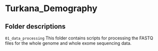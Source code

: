 # Turkana_Demography

## Folder descriptions
`01_data_processing`
This folder contains scripts for processing the FASTQ files for the whole genome and whole exome sequencing data.
